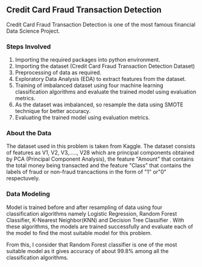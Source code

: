 ## Credit Card Fraud Transaction Detection
Credit Card Fraud Transaction Detection is one of the most famous financial Data Science Project.

### Steps Involved

1. Importing the required packages into python environment.
2. Importing the dataset (Credit Card Fraud Transaction Detection Dataset)
3. Preprocessing of data as required.
4. Exploratory Data Analysis (EDA) to extract features from the dataset.
5. Training of imbalanced dataset using four machine learning classification algorithms and evaluate the trained model using evaluation metrics.
6. As the dataset was imbalanced, so resample the data using SMOTE technique for better accuracy.
7. Evaluating the trained model using evaluation metrics.

### About the Data

The dataset used in this problem is taken from Kaggle. The dataset consists of features as V1, V2, V3,....., V28 which are principal components obtained by PCA (Principal Component Analysis), the feature "Amount" that contains the total money being transacted and the feature "Class" that contains the labels of fraud or non-fraud trancactions in the form of "1" or"0" respectuvely.

### Data Modeling

Model is trained before and after resampling of data using four classification algorithms namely Logistic Regression, Random Forest Classifier, K-Nearest Neighbor(KNN) and Decision Tree Classifier . With these algorithms, the models are trained successfully and evaluate each of the model to find the most suitable model for this problem.

From this, I consider that Random Forest classifier is one of the most suitable model as it gives accuracy of about 99.8% among all the classification algorithms.
 
